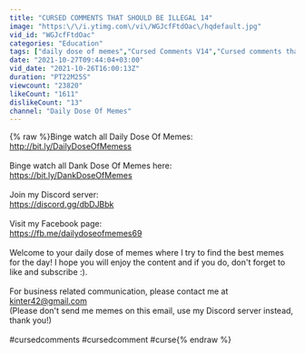 ```yaml
---
title: "CURSED COMMENTS THAT SHOULD BE ILLEGAL 14"
image: "https:\/\/i.ytimg.com\/vi\/WGJcfFtdOac\/hqdefault.jpg"
vid_id: "WGJcfFtdOac"
categories: "Education"
tags: ["daily dose of memes","Cursed Comments V14","Cursed comments that are actually cursed"]
date: "2021-10-27T09:44:04+03:00"
vid_date: "2021-10-26T16:00:13Z"
duration: "PT22M25S"
viewcount: "23820"
likeCount: "1611"
dislikeCount: "13"
channel: "Daily Dose Of Memes"
---
```

{% raw %}Binge watch all Daily Dose Of Memes:<br /><a rel="nofollow" target="blank" href="http://bit.ly/DailyDoseOfMemess">http://bit.ly/DailyDoseOfMemess</a><br /><br />Binge watch all Dank Dose Of Memes here:<br /><a rel="nofollow" target="blank" href="https://bit.ly/DankDoseOfMemes">https://bit.ly/DankDoseOfMemes</a><br />​<br />​Join my Discord server:<br /><a rel="nofollow" target="blank" href="https://discord.gg/dbDJBbk">https://discord.gg/dbDJBbk</a><br />​<br />​Visit my Facebook page:<br /><a rel="nofollow" target="blank" href="https://fb.me/dailydoseofmemes69">https://fb.me/dailydoseofmemes69</a><br />​<br />​Welcome to your daily dose of memes where I try to find the best memes for the day! I hope you will enjoy the content and if you do, don't forget to like and subscribe :).<br /><br />For business related communication, please contact me at kinter42@gmail.com<br />(Please don't send me memes on this email, use my Discord server instead, thank you!)<br /><br />#cursedcomments #cursedcomment #curse{% endraw %}
